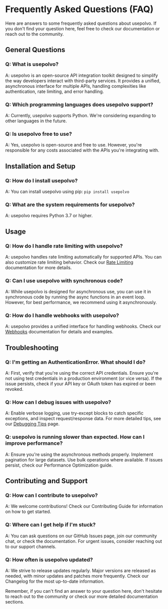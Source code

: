 # Frequently Asked Questions (FAQ)

Here are answers to some frequently asked questions about usepolvo. If you don't find your question here, feel free to check our documentation or reach out to the community.

## General Questions

### Q: What is usepolvo?
A: usepolvo is an open-source API integration toolkit designed to simplify the way developers interact with third-party services. It provides a unified, asynchronous interface for multiple APIs, handling complexities like authentication, rate limiting, and error handling.

### Q: Which programming languages does usepolvo support?
A: Currently, usepolvo supports Python. We're considering expanding to other languages in the future.

### Q: Is usepolvo free to use?
A: Yes, usepolvo is open-source and free to use. However, you're responsible for any costs associated with the APIs you're integrating with.

## Installation and Setup

### Q: How do I install usepolvo?
A: You can install usepolvo using pip: `pip install usepolvo`

### Q: What are the system requirements for usepolvo?
A: usepolvo requires Python 3.7 or higher.

## Usage

### Q: How do I handle rate limiting with usepolvo?
A: usepolvo handles rate limiting automatically for supported APIs. You can also customize rate limiting behavior. Check our [Rate Limiting](../core-concepts/rate-limiting) documentation for more details.

### Q: Can I use usepolvo with synchronous code?
A: While usepolvo is designed for asynchronous use, you can use it in synchronous code by running the async functions in an event loop. However, for best performance, we recommend using it asynchronously.

### Q: How do I handle webhooks with usepolvo?
A: usepolvo provides a unified interface for handling webhooks. Check our [Webhooks](../core-concepts/webhooks) documentation for details and examples.

## Troubleshooting

### Q: I'm getting an AuthenticationError. What should I do?
A: First, verify that you're using the correct API credentials. Ensure you're not using test credentials in a production environment (or vice versa). If the issue persists, check if your API key or OAuth token has expired or been revoked.

### Q: How can I debug issues with usepolvo?
A: Enable verbose logging, use try-except blocks to catch specific exceptions, and inspect request/response data. For more detailed tips, see our [Debugging Tips](./debugging-tips) page.

### Q: usepolvo is running slower than expected. How can I improve performance?
A: Ensure you're using the asynchronous methods properly. Implement pagination for large datasets. Use bulk operations where available. If issues persist, check our Performance Optimization guide.

## Contributing and Support

### Q: How can I contribute to usepolvo?
A: We welcome contributions! Check our Contributing Guide for information on how to get started.

### Q: Where can I get help if I'm stuck?
A: You can ask questions on our GitHub Issues page, join our community chat, or check the documentation. For urgent issues, consider reaching out to our support channels.

### Q: How often is usepolvo updated?
A: We strive to release updates regularly. Major versions are released as needed, with minor updates and patches more frequently. Check our Changelog for the most up-to-date information.

Remember, if you can't find an answer to your question here, don't hesitate to reach out to the community or check our more detailed documentation sections.
